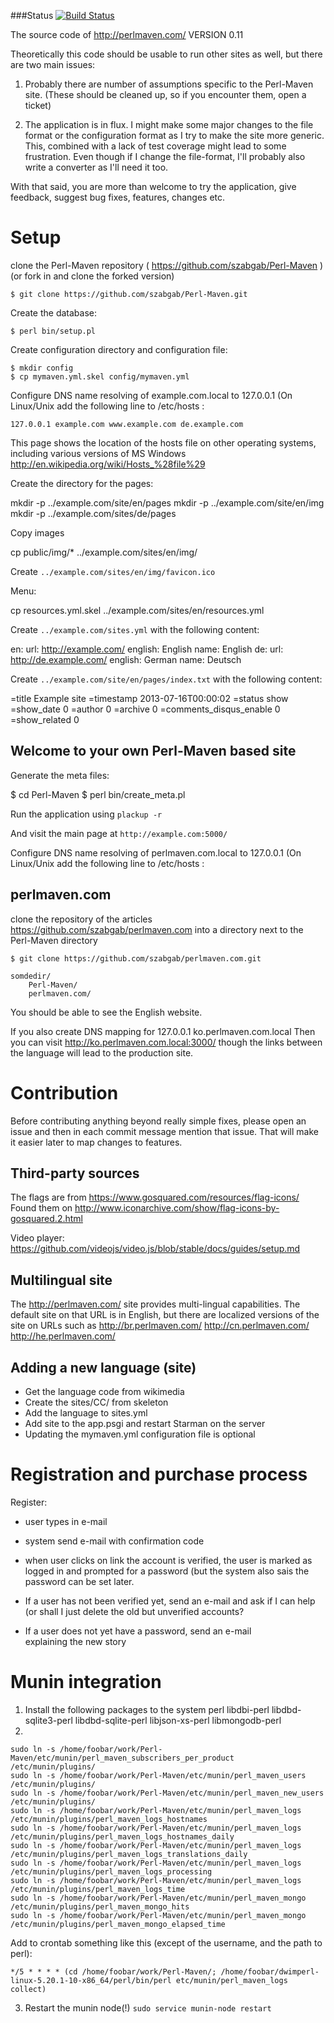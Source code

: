 ###Status
[![Build Status](https://travis-ci.org/szabgab/Perl-Maven.png)](https://travis-ci.org/szabgab/Perl-Maven)

The source code of http://perlmaven.com/
VERSION 0.11

Theoretically this code should be usable to run other sites
as well, but there are two main issues:

1) Probably there are number of assumptions specific to the Perl-Maven site.
   (These should be cleaned up, so if you encounter them, open a ticket)

2) The application is in flux. I might make some major changes to the file format
   or the configuration format as I try to make the site more generic. This,
   combined with a lack of test coverage might lead to some frustration.
   Even though if I change the file-format, I'll probably also write a converter
   as I'll need it too.

With that said, you are more than welcome to try the application, give feedback,
suggest bug fixes, features, changes etc.

Setup
==========

clone the Perl-Maven repository ( https://github.com/szabgab/Perl-Maven )
(or fork in and clone the forked version)

```$ git clone https://github.com/szabgab/Perl-Maven.git```

Create the database:

    $ perl bin/setup.pl

Create configuration directory and configuration file:

    $ mkdir config
    $ cp mymaven.yml.skel config/mymaven.yml

Configure DNS name resolving of example.com.local to 127.0.0.1
(On Linux/Unix add the following line to /etc/hosts :

    127.0.0.1 example.com www.example.com de.example.com

This page shows the location of the hosts file on other operating systems, including
various versions of MS Windows
http://en.wikipedia.org/wiki/Hosts_%28file%29


Create the directory for the pages:

   mkdir -p ../example.com/site/en/pages
   mkdir -p ../example.com/site/en/img
   mkdir -p ../example.com/sites/de/pages

Copy images

  cp public/img/*  ../example.com/sites/en/img/

Create ```../example.com/sites/en/img/favicon.ico```

Menu:

   cp resources.yml.skel ../example.com/sites/en/resources.yml


Create ```../example.com/sites.yml``` with the following content:

  en:
    url: http://example.com/
    english: English
    name: English
  de:
    url: http://de.example.com/
    english: German
    name: Deutsch

Create ```../example.com/site/en/pages/index.txt``` with the following content:


  =title Example site
  =timestamp 2013-07-16T00:00:02
  =status show
  =show_date 0
  =author 0
  =archive 0
  =comments_disqus_enable 0
  =show_related 0
  
  <h2>Welcome to your own Perl-Maven based site</h2>




Generate the meta files:

  $ cd Perl-Maven
  $ perl bin/create_meta.pl

Run the application using ```plackup -r```

And visit the main page at ```http://example.com:5000/```


Configure DNS name resolving of perlmaven.com.local to 127.0.0.1
(On Linux/Unix add the following line to /etc/hosts :


perlmaven.com
------------

clone the repository of the articles https://github.com/szabgab/perlmaven.com
into a directory next to the Perl-Maven directory

```$ git clone https://github.com/szabgab/perlmaven.com.git```


    somdedir/
        Perl-Maven/
        perlmaven.com/

You should be able to see the English website.

If you also create DNS mapping for 
127.0.0.1 ko.perlmaven.com.local
Then you can visit http://ko.perlmaven.com.local:3000/
though the links between the language will lead to the production site.


Contribution
===============

Before contributing anything beyond really simple fixes, please open an issue and then
in each commit message mention that issue. That will make it easier later to map changes
to features.


Third-party sources
------------------------

The flags are from  https://www.gosquared.com/resources/flag-icons/
Found them on http://www.iconarchive.com/show/flag-icons-by-gosquared.2.html

Video player:
https://github.com/videojs/video.js/blob/stable/docs/guides/setup.md


Multilingual site
-----------------
The http://perlmaven.com/ site provides multi-lingual capabilities.
The default site on that URL is in English, but there are localized versions
of the site on URLs such as http://br.perlmaven.com/ http://cn.perlmaven.com/
http://he.perlmaven.com/


Adding a new language (site)
-----------------------------
* Get the language code from wikimedia
* Create the sites/CC/ from skeleton
* Add the language to sites.yml
* Add site to the  app.psgi and restart Starman on the server
* Updating the mymaven.yml configuration file is optional


Registration and purchase process
=================================

Register:
  - user types in e-mail
  - system send e-mail with confirmation code
  - when user clicks on link the account is verified,
    the user is marked as logged in and prompted for a password
      (but the system also sais the password can be set later.

  - If a user has not been verified yet, send an e-mail and ask
    if I can help (or shall I just delete the old but unverified
    accounts?
  - If a user does not yet have a password, send an e-mail   
    explaining the new story


Munin integration
===================

1) Install the following packages to the system perl  libdbi-perl libdbd-sqlite3-perl libdbd-sqlite-perl libjson-xs-perl libmongodb-perl
2)

```
sudo ln -s /home/foobar/work/Perl-Maven/etc/munin/perl_maven_subscribers_per_product  /etc/munin/plugins/
sudo ln -s /home/foobar/work/Perl-Maven/etc/munin/perl_maven_users  /etc/munin/plugins/
sudo ln -s /home/foobar/work/Perl-Maven/etc/munin/perl_maven_new_users  /etc/munin/plugins/
sudo ln -s /home/foobar/work/Perl-Maven/etc/munin/perl_maven_logs  /etc/munin/plugins/perl_maven_logs_hostnames
sudo ln -s /home/foobar/work/Perl-Maven/etc/munin/perl_maven_logs  /etc/munin/plugins/perl_maven_logs_hostnames_daily
sudo ln -s /home/foobar/work/Perl-Maven/etc/munin/perl_maven_logs  /etc/munin/plugins/perl_maven_logs_translations_daily
sudo ln -s /home/foobar/work/Perl-Maven/etc/munin/perl_maven_logs  /etc/munin/plugins/perl_maven_logs_processing
sudo ln -s /home/foobar/work/Perl-Maven/etc/munin/perl_maven_logs  /etc/munin/plugins/perl_maven_logs_time
sudo ln -s /home/foobar/work/Perl-Maven/etc/munin/perl_maven_mongo  /etc/munin/plugins/perl_maven_mongo_hits
sudo ln -s /home/foobar/work/Perl-Maven/etc/munin/perl_maven_mongo  /etc/munin/plugins/perl_maven_mongo_elapsed_time
```

Add to crontab something like this (except of the username, and the path to perl):

```
*/5 * * * * (cd /home/foobar/work/Perl-Maven/; /home/foobar/dwimperl-linux-5.20.1-10-x86_64/perl/bin/perl etc/munin/perl_maven_logs collect)
```

3) Restart the munin node(!)
```sudo service munin-node restart```



